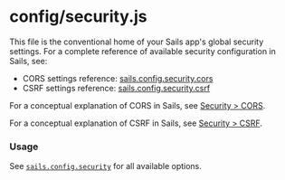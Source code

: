 # config/security.js

This file is the conventional home of your Sails app's global security settings.  For a complete reference of available security configuration in Sails, see:

* CORS settings reference: [sails.config.security.cors](https://sailsjs.com/documentation/reference/configuration/sails-config-security-cors)
* CSRF settings reference: [sails.config.security.csrf](https://sailsjs.com/documentation/reference/configuration/sails-config-security-csrf)

For a conceptual explanation of CORS in Sails, see [Security > CORS](https://sailsjs.com/documentation/concepts/security/cors).

For a conceptual explanation of CSRF in Sails, see [Security > CSRF](https://sailsjs.com/documentation/concepts/security/csrf).

### Usage

See [`sails.config.security`](https://sailsjs.com/documentation/reference/configuration/sails-config-security) for all available options.


<docmeta name="displayName" value="security.js">
